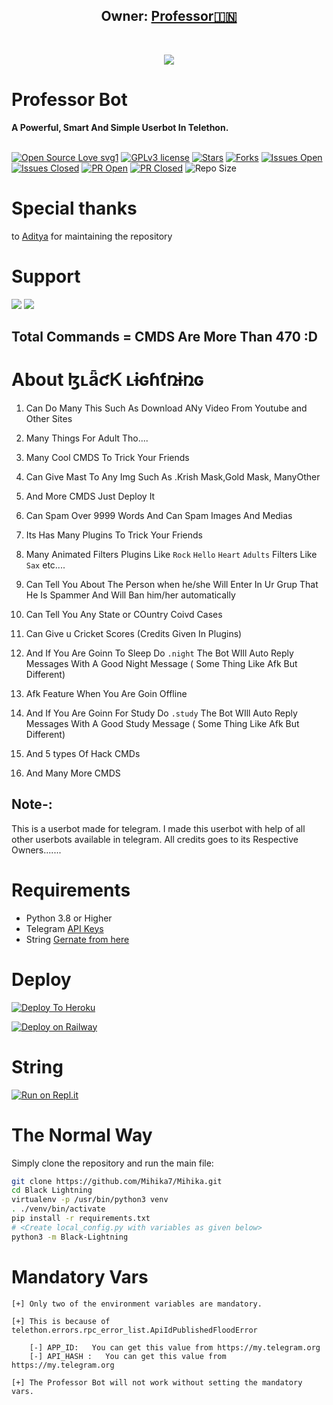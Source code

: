 
<h2 align="center"><b>Owner: <a href="https://telegram.dog/Professor_Here_Money_heist">Professor🇮🇳</a></b></h2>
<br>
<p align="center"><a href="https://t.me/all_web_series_mihika"><img src="https://telegra.ph/file/fb4010e3167577b6f0a60.jpg"></a></p> 
</p>
<h1>Professor Bot</h1>
<b>A Powerful, Smart And Simple Userbot In Telethon.</b>
<br>
<br>

[![Open Source Love svg1](https://badges.frapsoft.com/os/v1/open-source.png?v=103)]( https://github.com/Mihika7/Mihika)
[![GPLv3 license](https://img.shields.io/badge/License-GPLv3-blue.svg?&style=flat-square)]( https://github.com/Mihika7/Mihika#copyright--license)
[![Stars](https://img.shields.io/github/stars/Mihika7/Mihika?&style=flat-square)]( https://github.com/Mihika7/Mihika/stargazers)
[![Forks](https://img.shields.io/github/forks/Mihika7/Mihika?&style=flat-square)]( https://github.com/Mihika7/Mihika/network/members)
[![Issues Open](https://img.shields.io/github/issues/Mihika7/Mihika?&style=flat-square)]( https://github.com/Mihika7/Mihika/issues)
[![Issues Closed](https://img.shields.io/github/issues-closed/Mihika7/Mihika?&style=flat-square)]( https://github.com/Mihika7/Mihika/issues?q=is:closed)
[![PR Open](https://img.shields.io/github/issues-pr/Mihika7/Mihika?&style=flat-square)]( https://github.com/Mihika7/Mihika/pulls)
[![PR Closed](https://img.shields.io/github/issues-pr-closed/Mihika7/Mihika?&style=flat-square)]( https://github.com/Mihika7/Mihika/pulls?q=is:closed)
![Repo Size](https://img.shields.io/github/repo-size/Mihika7/Mihika?style=flat-square)
<br>


# Special thanks
to [Aditya](https://github.com/Mihika7) for maintaining the repository

# Support
<a href="https://t.me/all_web_series_mihika"><img src="https://img.shields.io/badge/Join-Support%20Channel-red.svg?style=for-the-badge&logo=Telegram"></a>
<a href="https://t.me/all_web_series_mihika"><img src="https://img.shields.io/badge/Join-Support%20Group-blue.svg?style=for-the-badge&logo=Telegram"></a>

## Total Commands = CMDS Are More Than 470 :D
# About ɮʟǟƈᏦ ʟɨɢɦƭռɨռɢ

1. Can Do Many This Such As Download ANy Video From Youtube and Other Sites

2. Many Things For Adult Tho....

3. Many Cool CMDS To Trick Your Friends

4. Can Give Mast To Any Img Such As .Krish Mask,Gold Mask, ManyOther

5. And More CMDS Just Deploy It 

6. Can Spam Over 9999 Words And Can Spam Images And Medias

7. Its Has Many Plugins To Trick Your Friends 

8. Many  Animated Filters Plugins Like ```Rock``` ```Hello```  ```Heart```  ```Adults``` Filters Like ``Sax`` etc....

9. Can Tell You About The Person when he/she Will Enter In Ur Grup That He Is Spammer And Will Ban him/her automatically

10. Can Tell You Any State or COuntry Coivd Cases

11. Can Give u Cricket Scores (Credits Given In Plugins)

12. And If You Are Goinn To Sleep Do ```.night``` The Bot WIll Auto Reply Messages With A Good Night Message ( Some Thing Like Afk But Different)

13. Afk Feature When You Are Goin Offline

14. And If You Are Goinn For Study  Do ```.study``` The Bot WIll Auto Reply Messages With A Good Study Message ( Some Thing Like Afk But Different)

15. And 5 types Of Hack CMDs

16. And Many More CMDS 



## Note-: 

This is a userbot made for telegram. I made this userbot with help of all other userbots available in telegram. All credits goes to its Respective Owners.......

# Requirements 
* Python 3.8 or Higher
* Telegram [API Keys](https://my.telegram.org/apps)
* String [Gernate from here](https://repl.it/@Anmol10H/Lightning-Repl#main.py)

# Deploy

[![Deploy To Heroku](https://www.herokucdn.com/deploy/button.svg)](https://heroku.com/deploy?template=https://github.com/Mihika7/Mihika)

[![Deploy on Railway](https://railway.app/button.svg)](https://railway.app/new/template?template=https%3A%2F%2Fgithub.com%2FKeinShin%2FBlack-Lightning&envs=ALIVE_NAME%2CAPP_ID%2CAPI_HASH%2CSTRING_SESSION%2CCOMBINED_GROUP_ID%2CTG_BOT_TOKEN_BF_HER%2CTG_BOT_USER_NAME_BF_HER&ALIVE_NAMEDesc=Ur+Telegram+username+with+starts+with+@&APP_IDDesc=Get+this+value+from+my.telegram.org%21+Please+do+not+steal&API_HASHDesc=Get+this+value+from+my.telegram.org%21+Please+do+not+steal&STRING_SESSIONDesc=Get+this+value+by+running+python3+telesetup.py+locally+or+https%3A%2F%2Freplit.com%2F%40Paramatin%2FLightning-Repl%23main.py+online.&COMBINED_GROUP_IDDesc=This+is+all+in+one+group+id.+just+add+%40Missrose_bot+to+your+private+group+and+do+%2Fid&TG_BOT_TOKEN_BF_HERDesc=Needed+for+inline+buttons+maker.+Make+a+bot+at+http%3A%2F%2Ftelegram.dog%2FBotFather+and+get+the+token+of+your+bot.+Get+it+else+.help+won%27t+work.&TG_BOT_USER_NAME_BF_HERDesc=Needed+for+inline+buttons+maker.+Make+a+bot+at+http%3A%2F%2Ftelegram.dog%2FBotFather+and+get+the+username+of+your+bot.+Get+it+else+.help+won%27t+work)

# String

[![Run on Repl.it](https://repl.it/badge/github/KeinShin/Black-Lightning&theme=midnight-purple)](https://replit.com/@Paramatin/Lightning-Repl#main.py
)

# The Normal Way

Simply clone the repository and run the main file:
```sh
git clone https://github.com/Mihika7/Mihika.git
cd Black Lightning 
virtualenv -p /usr/bin/python3 venv
. ./venv/bin/activate
pip install -r requirements.txt
# <Create local_config.py with variables as given below>
python3 -m Black-Lightning
```




# Mandatory Vars
```
[+] Only two of the environment variables are mandatory.

[+] This is because of telethon.errors.rpc_error_list.ApiIdPublishedFloodError

    [-] APP_ID:   You can get this value from https://my.telegram.org
    [-] API_HASH :   You can get this value from https://my.telegram.org
    
[+] The Professor Bot will not work without setting the mandatory vars.
```
